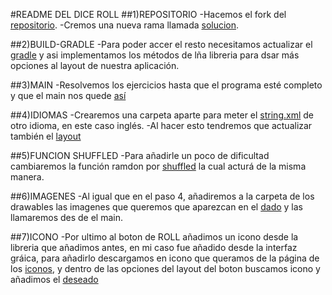 #README DEL DICE ROLL
##1)REPOSITORIO
-Hacemos el fork del [repositorio](https://github.com/danielcastelao/andfun-kotlin-dice-roller).
-Cremos una nueva rama llamada [solucion](2338470f0ac9912c0d155bc92e6aefa390a88816).

##2)BUILD-GRADLE
-Para poder accer el resto necesitamos actualizar el [gradle](3b042786b9ec957967b83087fd188302500926c0) y asi implementamos los métodos de lña libreria para dsar más opciones al layout de nuestra aplicación.

##3)MAIN
-Resolvemos los ejercicios hasta que el programa esté completo y que el main nos quede [así](b29f79cc384cb8755f2e56bd08ddbf9d00a9d539)

##4)IDIOMAS
-Crearemos una carpeta aparte para meter el [string.xml](2c44a6d10cd59747fef370b393a493df2fb5303e) de otro idioma, en este caso inglés.
-Al hacer esto tendremos que actualizar también el [layout](a9ae63cf97bcec1812f6e0f7d9363c58a56e8aed)

##5)FUNCION SHUFFLED
-Para añadirle un poco de dificultad cambiaremos la función ramdon por [shuffled](32dd4808997d40776338c01effa9ecf41dea5360) la cual acturá de la misma manera.

##6)IMAGENES
-Al igual que en el paso 4, añadiremos a la carpeta de los drawables las imagenes que queremos que aparezcan en el [dado](f8153d8c317dbfb5a6f0d4e59c606839cd7f9617) y las llamaremos des de el main.

##7)ICONO
-Por ultimo al boton de ROLL añadimos un icono desde la libreria que añadimos antes, en mi caso fue añadido desde la interfaz gráica, para añadirlo descargamos en icono que queramos de la página de los [iconos](https://fonts.google.com/icons?selected=Material+Icons), y dentro de las opciones del layout del boton buscamos icono y añadimos el [deseado](e76bdf8a8ad9755bd2b947a487b95cae5cce656a)

